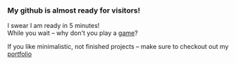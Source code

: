 ### My github is almost ready for visitors!

I swear I am ready in 5 minutes!  
While you wait – why don't you play a [game](https://cathacz.github.io/letsPlayAGame/)?

If you like minimalistic, not finished projects – make sure to checkout out my [portfolio](https://cathacz.github.io/portfolio/)
